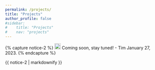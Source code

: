 ```yaml
---
permalink: /projects/
title: "Projects"
author_profile: false
#sidebar:
#    title: "Projects" 
#    nav: "projects"
---
```

{% capture notice-2 %}
<img src="https://raw.githubusercontent.com/FortAwesome/Font-Awesome/6.x/svgs/solid/hammer.svg" width="20" height="20">
Coming soon, stay tuned! - Tim January 27, 2023.
{% endcapture %}

<div class="notice--info">{{ notice-2 | markdownify }}</div>
